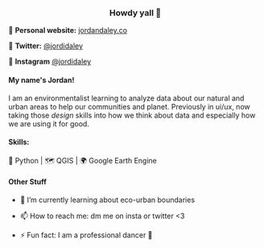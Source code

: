 
<h3 align="center"> Howdy yall 🤠 </h2>
  
📝 **Personal website:** [jordandaley.co](https://www.jordandaley.co/)

🐥 **Twitter:** [@jordidaley](https://twitter.com/jordidaley)
 
📸 **Instagram** [@jordidaley](https://instagram.com/jordidaley)

#### My name's Jordan!
I am an environmentalist learning to analyze data about our natural and urban areas to help our communities and planet. Previously in ui/ux, now taking those *design* skills into how we think about data and especially how we are using it for good. 

#### Skills:

🐍 Python | 🗺 QGIS | 🌍 Google Earth Engine


#### Other Stuff
- 🌱 I’m currently learning about eco-urban boundaries 

- 📫 How to reach me: dm me on insta or twitter <3 

- ⚡ Fun fact: I am a professional dancer 💃  


